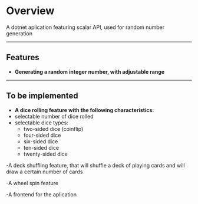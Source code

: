 # Overview

A dotnet aplication featuring scalar API, used for random number generation

---

## Features

- **Generating a random integer number, with adjustable range**

---

## To be implemented

- **A dice rolling feature with the following characteristics:**
 - selectable number of dice rolled
 - selectable dice types:
   - two-sided dice (coinflip)
   - four-sided dice
   - six-sided dice
   - ten-sided dice
   - twenty-sided dice
   
-A deck shuffling feature, that will shuffle a deck of playing cards and will draw a certain number of cards

-A wheel spin feature

-A frontend for the aplication
